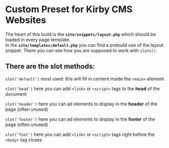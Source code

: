 # Custom Preset for Kirby CMS Websites

The heart of this build is the **`site/snippets/layout.php`** which should be loaded in every page template.  
In the **`site/templates/default.php`** you can find a prebuild use of the layout snippet. There you can see how you are supposed to work with `slots()`.  
  
## There are the slot methods:
`slot('default')`   most used: this will fill in content inside the `<main>` element  
  
`slot('head')`      here you can add `<link>` or `<script>` tags to the **head** of the document  
  
`slot('header')`    here you can ad elements to display in the **header** of the page (often unused)  
  
`slot('footer')`    here you can ad elements to display in the **footer** of the page (often unused)  
  
`slot('foot')`      here you can add `<link>` or `<script>` tags right before the `<body>` tag closes
